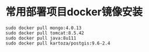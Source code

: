 # 常用部署项目docker镜像安装

```
sudo docker pull mongo:4.0.13
sudo docker pull tomcat:8.5.42
sudo docker pull java:8u111
sudo docker pull kartoza/postgis:9.6-2.4
```
